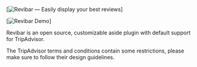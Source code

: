 [![Revibar — Easily display your best reviews](http://i.imgur.com/s8aLYtZ.png)]

[![Revibar Demo](http://i.imgur.com/cIaz1cO.gifv)]

Revibar is an open source, customizable aside plugin with default support for TripAdvisor.

The TripAdvisor terms and conditions contain some restrictions, please make sure to follow their design guidelines.
